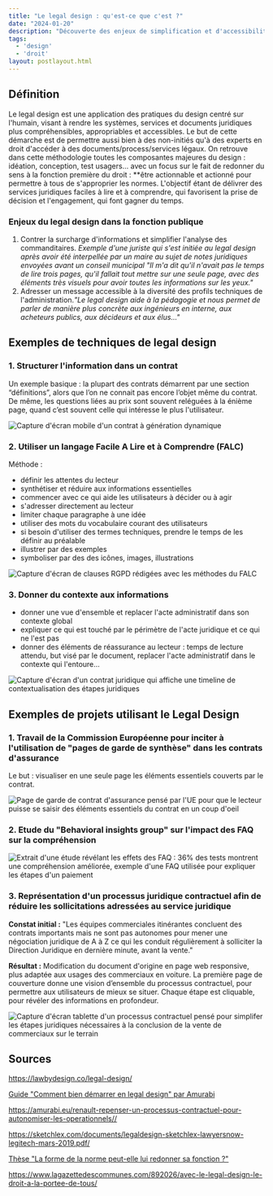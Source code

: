 ```yaml
---
title: "Le legal design : qu'est-ce que c'est ?"
date: "2024-01-20"
description: "Découverte des enjeux de simplification et d'accessibilité des normes juridiques."
tags: 
  - 'design'
  - 'droit'
layout: postlayout.html
---
```

## Définition
Le legal design est une application des pratiques du design centré sur l'humain, visant à rendre les systèmes, services et documents juridiques plus compréhensibles, appropriables et accessibles.
Le but de cette démarche est de permettre aussi bien à des non-initiés qu'à des experts en droit d'accéder à des documents/process/services légaux.
On retrouve dans cette méthodologie toutes les composantes majeures du design : idéation, conception, test usagers... avec un focus sur le fait de redonner du sens à la fonction première du droit : **être actionnable et actionné pour permettre à tous de s'approprier les normes.
L'objectif étant de délivrer des services juridiques faciles à lire et à comprendre, qui favorisent la prise de décision et l'engagement, qui font gagner du temps.

### Enjeux du legal design dans la fonction publique
1. Contrer la surcharge d'informations et simplifier l'analyse des commanditaires. *Exemple d'une juriste qui s'est initiée au legal design après avoir été interpellée par un maire au sujet de notes juridiques envoyées avant un conseil municipal "Il m'a dit qu'il n'avait pas le temps de lire trois pages, qu'il fallait tout mettre sur une seule page, avec des éléments très visuels pour avoir toutes les informations sur les yeux."*
2. Adresser un message accessible à la diversité des profils techniques de l'administration.*"Le legal design aide à la pédagogie et nous permet de parler de manière plus concrète aux ingénieurs en interne, aux acheteurs publics, aux décideurs et aux élus..."*

## Exemples de techniques de legal design 

### 1. Structurer l'information dans un contrat
Un exemple basique : la plupart des contrats démarrent par une section “définitions”, alors que l’on ne connait pas encore l’objet même du contrat. De même, les questions liées au prix sont souvent reléguées à la énième page, quand c’est souvent celle qui intéresse le plus l'utilisateur.

![Capture d'écran mobile d'un contrat à génération dynamique](/img/structuration-information-contrat.png "Exemple de contrat à génération dynamique qui guide l'utilisateur")

### 2. Utiliser un langage Facile A Lire et à Comprendre (FALC)
Méthode :
- définir les attentes du lecteur
- synthétiser et réduire aux informations essentielles
- commencer avec ce qui aide les utilisateurs à décider ou à agir
- s'adresser directement au lecteur
- limiter chaque paragraphe à une idée
- utiliser des mots du vocabulaire courant des utilisateurs
- si besoin d'utiliser des termes techniques, prendre le temps de les définir au préalable
- illustrer par des exemples
- symboliser par des des icônes, images, illustrations

![Capture d'écran de clauses RGPD rédigées avec les méthodes du FALC](/img/falc-rgpd-1.png "Exemple de clauses RGPD rédigées avec les méthodes du FALC")

### 3. Donner du contexte aux informations
- donner une vue d'ensemble et replacer l'acte administratif dans son contexte global
- expliquer ce qui est touché par le périmètre de l'acte juridique et ce qui ne l'est pas
- donner des éléments de réassurance au lecteur : temps de lecture attendu, but visé par le document, replacer l'acte administratif dans le contexte qui l'entoure...

![Capture d'écran d'un contrat juridique qui affiche une timeline de contextualisation des étapes juridiques](/img/contextualiser-acte-administratif.png "Exemple d'un contrat qui situe le lecteur grâce à une time des actes juridiques entourant l'acte en cours")
## Exemples de projets utilisant le Legal Design

### 1. Travail de la Commission Européenne pour inciter à l'utilisation de "pages de garde de synthèse" dans les contrats d'assurance 
Le but : visualiser en une seule page les éléments essentiels couverts par le contrat.

![Page de garde de contrat d'assurance pensé par l'UE pour que le lecteur puisse se saisir des éléments essentiels du contrat en un coup d'oeil](/img/clauses-essentielles-contrat.png "Page de garde de contrat d'assurance pensé par l'UE pour que le lecteur puisse se saisir des éléments essentiels du contrat en un coup d'oeil")

### 2. Etude du "Behavioral insights group" sur l'impact des FAQ sur la compréhension

![Extrait d'une étude révélant les effets des FAQ : 36% des tests montrent une compréhension améliorée, exemple d'une FAQ utilisée pour expliquer les étapes d'un paiement](/img/effets-faq.png "Extrait d'une étude révélant les effets des FAQ : 36% des tests montrent une compréhension améliorée")

### 3. Représentation d'un processus juridique contractuel afin de réduire les sollicitations adressées au service juridique
**Constat initial :** "Les équipes commerciales itinérantes concluent des contrats importants mais ne sont pas autonomes pour mener une négociation juridique de A à Z ce qui les conduit régulièrement à solliciter la Direction Juridique en dernière minute, avant la vente."

**Résultat :** Modification du document d'origine en page web responsive, plus adaptée aux usages des commerciaux en voiture. La première page de couverture donne une vision d’ensemble du processus contractuel, pour permettre aux utilisateurs de mieux se situer.
Chaque étape est cliquable, pour révéler des informations en profondeur.

![Capture d'écran tablette d'un processus contractuel pensé pour simplifer les étapes juridiques nécessaires à la conclusion de la vente de commerciaux sur le terrain](/img/processus-contractuel.png "Un processus contractuel pensé pour simplifer les étapes juridiques nécessaires à la conclusion de la vente de commerciaux sur le terrain")
## Sources
<https://lawbydesign.co/legal-design/>

[Guide "Comment bien démarrer en legal design" par Amurabi](https://amurabi.eu/wp-content/uploads/amurabi-guide-debutant-legal-design.pdf)

<https://amurabi.eu/renault-repenser-un-processus-contractuel-pour-autonomiser-les-operationnels//>

<https://sketchlex.com/documents/legaldesign-sketchlex-lawyersnow-legitech-mars-2019.pdf/>

[Thèse "La forme de la norme peut-elle lui redonner sa fonction ?"](https://amurabi.eu/wp-content/uploads/These-marie-potel-la-forme-fonction.pdf)

<https://www.lagazettedescommunes.com/892026/avec-le-legal-design-le-droit-a-la-portee-de-tous/>